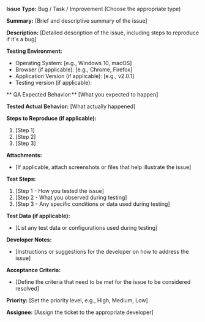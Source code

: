 **Issue Type:** Bug / Task / Improvement (Choose the appropriate type)

**Summary:** [Brief and descriptive summary of the issue]

**Description:** [Detailed description of the issue, including steps to reproduce if it's a bug]

**Testing Environment:**

- Operating System: [e.g., Windows 10, macOS]
- Browser (if applicable): [e.g., Chrome, Firefox]
- Application Version (if applicable): [e.g., v2.0.1]
-  Testing version (if applicable):

** QA Expected Behavior:** [What you expected to happen]

**Tested Actual Behavior:** [What actually happened]

**Steps to Reproduce (if applicable):**

1. [Step 1]
2. [Step 2]
3. [Step 3]

**Attachments:**

- [If applicable, attach screenshots or files that help illustrate the issue]

**Test Steps:**

1. [Step 1 - How you tested the issue]
2. [Step 2 - What you observed during testing]
3. [Step 3 - Any specific conditions or data used during testing]

**Test Data (if applicable):**

- [List any test data or configurations used during testing]

**Developer Notes:**

- [Instructions or suggestions for the developer on how to address the issue]

**Acceptance Criteria:**

- [Define the criteria that need to be met for the issue to be considered resolved]

**Priority:** [Set the priority level, e.g., High, Medium, Low]

**Assignee:** [Assign the ticket to the appropriate developer]